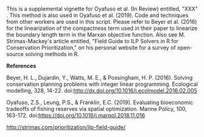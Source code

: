 This is a supplemental vignette for Oyafuso et al. (In Review) entitled, "XXX" . This method is also used in Oyafuso et al. (2019). Code and techniques from other workers are used in this script. Please refer to Beyer et al. (2016) for the linearization of the compactness term used in their paper to linearize the boundary length term in the Marxan objective function. Also see M. Strimas-Mackey's article entitled, "Field Guide to ILP Solvers in R for Conservation Prioritization," on his personal website for a survey of open-source solving methods in R.

**References**

Beyer, H. L., Dujardin, Y., Watts, M. E., & Possingham, H. P. (2016). Solving conservation planning problems with integer linear programming. Ecological modelling, 328, 14-22. doi:http://dx.doi.org/10.1016/j.ecolmodel.2016.02.005

Oyafuso, Z.S., Leung, P.S., & Franklin, E.C. (2019). Evaluating bioeconomic tradeoffs of fishing reserves via spatial optimization. Marine Policy, 100, 163-172. doi:https://doi.org/10.1016/j.marpol.2018.11.016

http://strimas.com/prioritization/ilp-field-guide/

